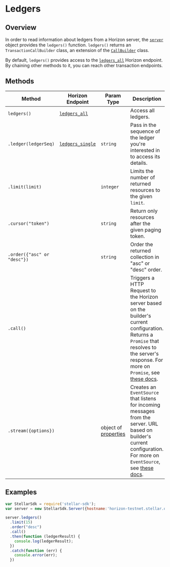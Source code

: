 # Ledgers

## Overview

In order to read information about ledgers from a Horizon server, the [`server`](./server.md) object provides the `ledgers()` function. `ledgers()` returns an `TransactionCallBuilder` class, an extension of the [`CallBuilder`](./call_builder.md) class.

By default, `ledgers()` provides access to the [`ledgers_all`](https://stellar.org/developers/horizon/reference/ledgers-all/) Horizon endpoint.  By chaining other methods to it, you can reach other transaction endpoints.

## Methods

| Method | Horizon Endpoint | Param Type | Description |
| --- | --- | --- | --- |
| `ledgers()` | [`ledgers_all`](https://stellar.org/developers/horizon/reference/ledgers-all/) |  | Access all ledgers. |
| `.ledger(ledgerSeq)` | [`ledgers_single`](https://stellar.org/developers/horizon/reference/ledgers-single/) | `string` | Pass in the sequence of the ledger you're interested in to access its details. |
| `.limit(limit)` | | `integer` | Limits the number of returned resources to the given `limit`.|
| `.cursor("token")` | | `string` | Return only resources after the given paging token. |
| `.order({"asc" or "desc"})` | | `string` |  Order the returned collection in "asc" or "desc" order. |
| `.call()` | | | Triggers a HTTP Request to the Horizon server based on the builder's current configuration.  Returns a `Promise` that resolves to the server's response.  For more on `Promise`, see [these docs](https://developer.mozilla.org/en-US/docs/Web/JavaScript/Reference/Global_Objects/Promise).|
| `.stream({options})` | | object of [properties](https://developer.mozilla.org/en-US/docs/Web/API/EventSource#Properties) | Creates an `EventSource` that listens for incoming messages from the server.  URL based on builder's current configuration.  For more on `EventSource`, see [these docs](https://developer.mozilla.org/en-US/docs/Web/API/EventSource). |

## Examples

```js
var StellarSdk = require('stellar-sdk');
var server = new StellarSdk.Server({hostname:'horizon-testnet.stellar.org', secure:true, port:443});

server.ledgers()
  .limit(15)
  .order("desc")
  .call()
  .then(function (ledgerResult) {
    console.log(ledgerResult);
  })
  .catch(function (err) {
    console.error(err);
  })
```
